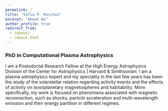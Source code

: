 ```yaml
---
permalink: /
title: "Sofia P. Moschou"
excerpt: "About me"
author_profile: true
redirect_from: 
  - /about/
  - /about.html
---
```

### PhD in Computational Plasma Astrophysics

I am a Postodoctal Research Fellow at the High Energy Astrophysics Division of the Center for Astrophysics | Harvard & Smithsonian. I am a plasma astrophysics expert and my speciality in the last few years has been the study of the solarstellar relation regarding activity events and the effects of activity on (exo)planetary magnetospheres and habitability. More specifically, my work is focused on phenomena associated with magnetic reconnection, such as shocks, particle acceleration and multi-wavelength emission and their energy partition in different regimes.
